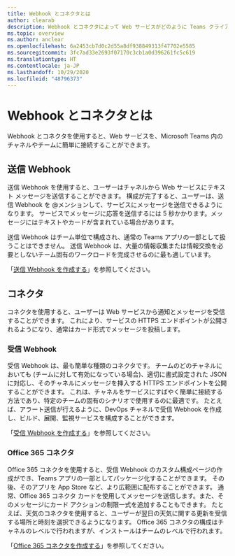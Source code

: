 ```yaml
---
title: Webhook とコネクタとは
author: clearab
description: Webhook とコネクタによって Web サービスがどのように Teams クライアントに接続されるかについて説明します。
ms.topic: overview
ms.author: anclear
ms.openlocfilehash: 6a2453cb7d0c2d55a8df938849313f47702e5585
ms.sourcegitcommit: 3fc7ad33e2693f07170c3cb1a0d396261fc5c619
ms.translationtype: HT
ms.contentlocale: ja-JP
ms.lasthandoff: 10/29/2020
ms.locfileid: "48796373"
---
```

# <a name="what-are-webhooks-and-connectors"></a>Webhook とコネクタとは

Webhook とコネクタを使用すると、Web サービスを、Microsoft Teams 内のチャネルやチームに簡単に接続することができます。 

## <a name="outgoing-webhooks"></a>送信 Webhook

送信 Webhook を使用すると、ユーザーはチャネルから Web サービスにテキスト メッセージを送信することができます。 構成が完了すると、ユーザーは、送信 Webhook を @メンションして、サービスにメッセージを送信できるようになります。 サービスでメッセージに応答を送信するには 5 秒かかります。メッセージにはテキストやカードが含まれている場合があります。

送信 Webhook はチーム単位で構成され、通常の Teams アプリの一部として扱うことはできません。 送信 Webhook は、大量の情報収集または情報交換を必要としないチーム固有のワークロードを完成させるのに最も適しています。

「[送信 Webhook を作成する](~/webhooks-and-connectors/how-to/add-outgoing-webhook.md)」を参照してください。

## <a name="connectors"></a>コネクタ

コネクタを使用すると、ユーザーは Web サービスから通知とメッセージを受信することができます。 これにより、サービスの HTTPS エンドポイントが公開されるようになり、通常はカード形式でメッセージを投稿します。

### <a name="incoming-webhooks"></a>受信 Webhook

受信 Webhook は、最も簡単な種類のコネクタです。 チームのどのチャネルにおいても (チームに対して有効になっている場合)、適切に書式設定された JSON に対応し、そのチャネルにメッセージを挿入する HTTPS エンドポイントを公開することができます。 これは、チャネルをサービスにすばやく簡単に接続する方法であり、特定のチームの固有のシナリオで使用するのに最適です。 たとえば、アラート送信が行えるように、DevOps チャネルで受信 Webhook を作成し、ビルド、展開、監視サービスを構成することができます。

「[受信 Webhook を作成する](~/webhooks-and-connectors/how-to/add-incoming-webhook.md)」を参照してください。

### <a name="office-365-connectors"></a>Office 365 コネクタ

Office 365 コネクタを使用すると、受信 Webhook のカスタム構成ページの作成ができ、Teams アプリの一部としてパッケージ化することができます。 その後、そのアプリを App Store など、より広範囲に配布することができます。 通常、Office 365 コネクタ カードを使用してメッセージを送信します。また、そのメッセージにカード アクションの制限一式を追加することもできます。 たとえば、天気のコネクタを使用すると、ユーザーが翌日の天気に関する更新を受信する場所と時刻を選択できるようになります。 Office 365 コネクタの構成はチャネルのレベルで行われますが、インストールはチームのレベルで行われます。

「[Office 365 コネクタを作成する](~/webhooks-and-connectors/how-to/connectors-creating.md)」を参照してください。
